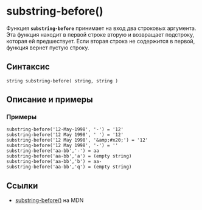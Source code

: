 # substring-before()

Функция **`substring-before`** принимает на вход два строковых аргумента. Эта функция находит в первой строке вторую и возвращает подстроку, которая ей предшествует. Если вторая строка не содержится в первой, функция вернет пустую строку.

## Синтаксис

```
string substring-before( string, string )
```

## Описание и примеры

### Примеры

```
substring-before('12-May-1998', '-') = '12'
substring-before('12 May 1998', ' ') = '12'
substring-before('12 May 1998', '&amp;#x20;') = '12'
substring-before('12 May 1998', '-') = ''
substring-before('aa-bb','-') = aa
substring-before('aa-bb','a') = (empty string)
substring-before('aa-bb','b') = aa-
substring-before('aa-bb','q') = (empty string)
```

## Ссылки

- [substring-before()](https://developer.mozilla.org/en-US/docs/Web/XPath/Functions/substring-before) на MDN
